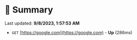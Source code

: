 # 📖 Summary
Last updated: **9/8/2023, 1:57:53 AM**

- `GET` [https://google.com](https://google.com) - **Up** (286ms)

